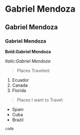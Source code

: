 # Gabriel Mendoza 
## Gabriel Mendoza 
### Gabriel Mendoza 
**Bold:Gabriel Mendoza**

*Italic:Gabriel Mendoza*
> Places Traveled:
1. Ecuador
2. Canada
3. Florida
> Places I want to Travel:

- Spain
- Cuba
- Brazil 

`code`
